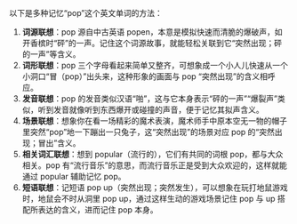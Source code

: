 以下是多种记忆“pop”这个英文单词的方法：
1. **词源联想**：pop 源自中古英语 popen，本意是模拟快速而清脆的爆破声，如开香槟时“砰”的一声。记住这个词源故事，就能轻松关联到它“突然出现；砰的一声”等含义。
2. **词形联想**：pop 三个字母看起来简单又整齐，可想象成一个小人儿快速从一个小洞口“冒（pop）”出头来，这种形象的画面与 pop “突然出现”的含义相呼应。
3. **发音联想**：pop 的发音类似汉语“啪”，这与它本身表示“砰的一声”“爆裂声”类似，听到发音就像听到东西爆开或碰撞的声音，便于记忆其拟声含义。
4. **场景联想**：想象你在看一场精彩的魔术表演，魔术师手中原本空无一物的帽子里突然“pop”地一下蹦出一只兔子，这“突然出现”的场景对应 pop 的“突然出现；冒出”含义。
5. **相关词汇联想**：想到 popular（流行的），它们有共同的词根 pop，都与大众相关。pop 有“流行音乐”的意思，而流行音乐正是受到大众欢迎的，这样就能通过 popular 辅助记忆 pop。
6. **短语联想**：记短语 pop up（突然出现；突然发生），可以想象在玩打地鼠游戏时，地鼠会不时从洞里 pop up，通过这样生动的游戏场景记住 pop 与 up 搭配所表达的含义，进而记住 pop 本身。 